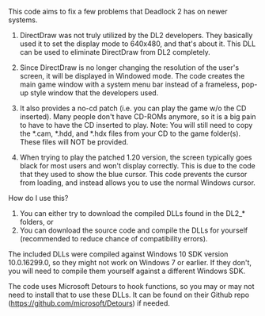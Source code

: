 This code aims to fix a few problems that Deadlock 2 has on newer systems.

1) DirectDraw was not truly utilized by the DL2 developers. They basically used it to set the display mode to 640x480, and that's about it.
This DLL can be used to eliminate DirectDraw from DL2 completely.

2) Since DirectDraw is no longer changing the resolution of the user's screen, it will be displayed in Windowed mode. The code 
creates the main game window with a system menu bar instead of a frameless, pop-up style window that the developers used.

3) It also provides a no-cd patch (i.e. you can play the game w/o the CD inserted). Many people don't have CD-ROMs anymore,
so it is a big pain to have to have the CD inserted to play.
Note: You will still need to copy the *.cam, *.hdd, and *.hdx files from your CD to the game folder(s). These files will NOT be provided.

4) When trying to play the patched 1.20 version, the screen typically goes black for most users and won't display correctly.
This is due to the code that they used to show the blue cursor. This code prevents the cursor from loading, and instead
allows you to use the normal Windows cursor.

How do I use this?
1) You can either try to download the compiled DLLs found in the DL2_* folders, or
2) You can download the source code and compile the DLLs for yourself (recommended to reduce chance of compatibility errors).

The included DLLs were compiled against Windows 10 SDK version 10.0.16299.0, so they might not work on Windows 7 or earlier. If they don't, you will need to compile them yourself against a different Windows SDK.

The code uses Microsoft Detours to hook functions, so you may or may not need to install that to use these DLLs. It can be found on their Github repo (https://github.com/microsoft/Detours) if needed.

